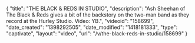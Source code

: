 {
    "title": "THE BLACK & REDS IN STUDIO",
    "description": "Ash Sheehan of The Black & Reds gives a bit of the backstory on the two-man band as they record at the Hurley Studio. Video: YB.",
    "videoid": "158699",
    "date_created": "1398292505",
    "date_modified": "1418181333",
    "type": "captivate",
    "layout": "video",
    "url": "\/v\/the-black-reds-in-studio\/158699"
}
